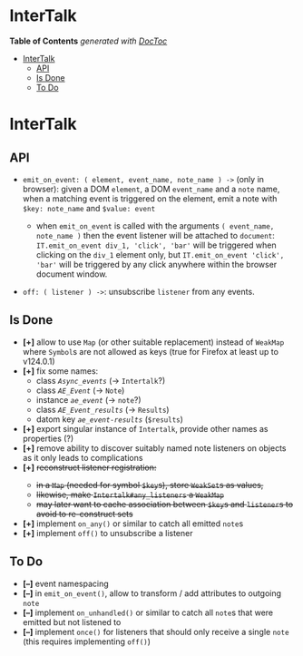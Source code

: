 

# InterTalk


<!-- START doctoc generated TOC please keep comment here to allow auto update -->
<!-- DON'T EDIT THIS SECTION, INSTEAD RE-RUN doctoc TO UPDATE -->
**Table of Contents**  *generated with [DocToc](https://github.com/thlorenz/doctoc)*

- [InterTalk](#intertalk)
  - [API](#api)
  - [Is Done](#is-done)
  - [To Do](#to-do)

<!-- END doctoc generated TOC please keep comment here to allow auto update -->


# InterTalk

## API

* `emit_on_event: ( element, event_name, note_name ) ->` (only in browser): given a DOM `element`, a DOM
  `event_name` and a `note` name, when a matching event is triggered on the element, emit a note with `$key:
  note_name` and `$value: event`
  * when `emit_on_event` is called with the arguments `( event_name, note_name )` then the event listener
    will be attached to `document`: `IT.emit_on_event div_1, 'click', 'bar'` will be triggered when clicking
    on the `div_1` element only, but `IT.emit_on_event 'click', 'bar'` will be triggered by any click
    anywhere within the browser document window.

* `off: ( listener ) ->`: unsubscribe `listener` from any events.

## Is Done

* **[+]** allow to use `Map` (or other suitable replacement) instead of `WeakMap` where `Symbol`s are not
  allowed as keys (true for Firefox at least up to v124.0.1)
* **[+]** fix some names:
  * class *`Async_events`* (-> `Intertalk`?)
  * class *`AE_Event`* (-> `Note`)
  * instance *`ae_event`* (-> `note`?)
  * class *`AE_Event_results`* (-> `Results`)
  * datom key *`ae_event-results`* (`$results`)
* **[+]** export singular instance of `Intertalk`, provide other names as properties (?)
* **[+]** remove ability to discover suitably named note listeners on objects as it only leads to
  complications
* **[+]** <del>reconstruct listener registration:
  * in a `Map` (needed for symbol `$key`s), store `WeakSet`s as values,
  * likewise, make `Intertalk#any_listeners` a `WeakMap`
  * may later want to cache association between `$key`s and `listener`s to avoid to re-construct sets</del>
* **[+]** implement `on_any()` or similar to catch all emitted `note`s
* **[+]** implement `off()` to unsubscribe a listener

## To Do

* **[–]** event namespacing
* **[–]** in `emit_on_event()`, allow to transform / add attributes to outgoing `note`
* **[–]** implement `on_unhandled()` or similar to catch all `note`s that were emitted but not listened to
* **[–]** implement `once()` for listeners that should only receive a single `note` (this requires
  implementing `off()`)
